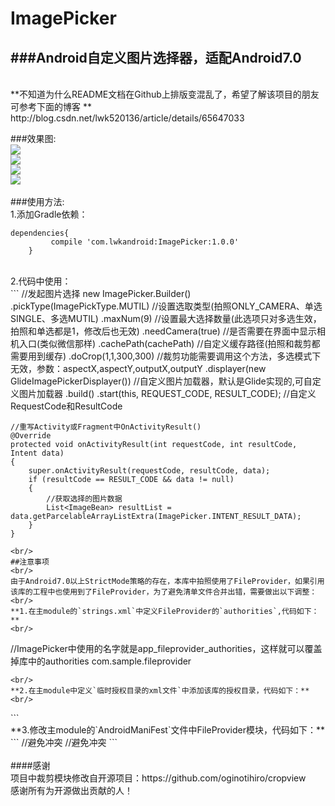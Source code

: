 # ImagePicker

###Android自定义图片选择器，适配Android7.0
----
<br/>
**不知道为什么README文档在Github上排版变混乱了，希望了解该项目的朋友可参考下面的博客 **<br/>
http://blog.csdn.net/lwk520136/article/details/65647033

###效果图:
<br/>
![](https://github.com/Vanish136/ImagePicker/raw/master/pictures/screen_shot01.png)<br/>
![](https://github.com/Vanish136/ImagePicker/raw/master/pictures/screen_shot02.png)<br/>
![](https://github.com/Vanish136/ImagePicker/raw/master/pictures/screen_shot03.png)<br/>
![](https://github.com/Vanish136/ImagePicker/raw/master/pictures/screen_shot04.png)<br/>
<br/>
###使用方法:
<br/>
1.添加Gradle依赖：
```
dependencies{
         compile 'com.lwkandroid:ImagePicker:1.0.0'
    }
```
<br/>
2.代码中使用：
<br/>
```
    //发起图片选择
    new ImagePicker.Builder()
                   .pickType(ImagePickType.MUTIL) //设置选取类型(拍照ONLY_CAMERA、单选SINGLE、多选MUTIL)
                   .maxNum(9) //设置最大选择数量(此选项只对多选生效，拍照和单选都是1，修改后也无效)
                   .needCamera(true) //是否需要在界面中显示相机入口(类似微信那样)
                   .cachePath(cachePath) //自定义缓存路径(拍照和裁剪都需要用到缓存)
                   .doCrop(1,1,300,300) //裁剪功能需要调用这个方法，多选模式下无效，参数：aspectX,aspectY,outputX,outputY
                   .displayer(new GlideImagePickerDisplayer()) //自定义图片加载器，默认是Glide实现的,可自定义图片加载器
                   .build()
                   .start(this, REQUEST_CODE, RESULT_CODE); //自定义RequestCode和ResultCode

    //重写Activity或Fragment中OnActivityResult()
    @Override
    protected void onActivityResult(int requestCode, int resultCode, Intent data)
    {
        super.onActivityResult(requestCode, resultCode, data);
        if (resultCode == RESULT_CODE && data != null)
        {
            //获取选择的图片数据
            List<ImageBean> resultList = data.getParcelableArrayListExtra(ImagePicker.INTENT_RESULT_DATA);
        }
    }
```
<br/>
##注意事项
<br/>
由于Android7.0以上StrictMode策略的存在，本库中拍照使用了FileProvider，如果引用该库的工程中也使用到了FileProvider，为了避免清单文件合并出错，需要做出以下调整：<br/>
**1.在主module的`strings.xml`中定义FileProvider的`authorities`,代码如下：**
<br/>
```
//ImagePicker中使用的名字就是app_fileprovider_authorities，这样就可以覆盖掉库中的authorities
<string name="app_fileprovider_authorities">com.sample.fileprovider</string>
```
<br/>
**2.在主module中定义`临时授权目录的xml文件`中添加该库的授权目录，代码如下：**
<br/>
```
<paths>
    <external-path
        name="imagepicker"
        path=""/>
</paths>
```
<br/>
**3.修改主module的`AndroidManiFest`文件中FileProvider模块，代码如下：**
<br/>
```
<provider
      android:name="android.support.v4.content.FileProvider"
      android:authorities="@string/app_fileprovider_authorities"
      android:exported="false"
      android:grantUriPermissions="true"
      tools:replace="android:authorities"> //避免冲突
      <meta-data
          android:name="android.support.FILE_PROVIDER_PATHS"
          android:resource="@xml/fileprovider_path"
          tools:replace="android:resource"/> //避免冲突
</provider>
```
<br/>
<br/>
####感谢<br/>
项目中裁剪模块修改自开源项目：https://github.com/oginotihiro/cropview<br/>
感谢所有为开源做出贡献的人！







